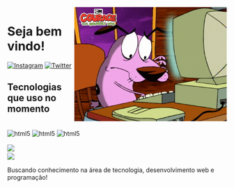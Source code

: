 <img src = "banner.gif" width = "350px" align = right>

# Seja bem vindo!

[![Instagram](https://img.shields.io/badge/Instagram-E4405F?style=for-the-badge&logo=instagram&logoColor=white)](https://www.instagram.com/luizabreu38/)
[![Twitter](https://img.shields.io/badge/Twitter-1DA1F2?style=for-the-badge&logo=twitter&logoColor=white)](https://twitter.com/LuizAbr71093826)

## Tecnologias que uso no momento

<div style="display: inline_block"><br>
<img align="center" alt="html5" src="https://img.shields.io/badge/HTML5-E34F26?style=for-the-badge&logo=html5&logoColor=white">
  <img align="center" alt="html5" src="https://img.shields.io/badge/CSS3-1572B6?style=for-the-badge&logo=css3&logoColor=white">
  <img align="center" alt="html5" src="https://img.shields.io/badge/JavaScript-F7DF1E?style=for-the-badge&logo=javascript&logoColor=black">
</div><br>

<div align = "left">
  <img src="https://github-readme-stats.vercel.app/api/top-langs/?username=luizacn&show_icons=true&theme=radical&count_private=true"/>
  <img width="570px" align="right" src="https://github-readme-stats.vercel.app/api?username=luizacn&show_icons=true&show_icons=true&theme=radical&count_private=true" />
</div><br>

Buscando conhecimento na área de tecnologia, desenvolvimento web e programação!
